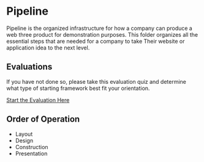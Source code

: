 # Pipeline
Pipeline is the organized infrastructure for how a company can produce a web three product for demonstration purposes. This folder organizes all the essential steps that are needed for a company to take  Their website or application idea to the next level.

## Evaluations

If you have not done so, please take this evaluation quiz and determine what type of starting framework best fit your orientation.

[Start the Evaluation Here]()

## Order of Operation 
* Layout
* Design
* Construction
* Presentation
